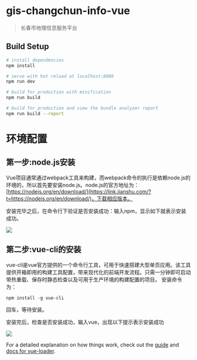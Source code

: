 # gis-changchun-info-vue

> 长春市地理信息服务平台

## Build Setup

``` bash
# install dependencies
npm install

# serve with hot reload at localhost:8080
npm run dev

# build for production with minification
npm run build

# build for production and view the bundle analyzer report
npm run build --report
```
# 环境配置

## 第一步:node.js安装

Vue项目通常通过webpack工具来构建，而webpack命令的执行是依赖node.js的环境的，所以首先要安装node.js。node.js的官方地址为：[https://nodejs.org/en/download/](https://link.jianshu.com/?t=https://nodejs.org/en/download/)，下载相应版本。

安装完毕之后，在命令行下验证是否安装成功：输入npm，显示如下就表示安装成功。

![](http://pnabaentf.bkt.clouddn.com//20190301094005.png)


## 第二步:vue-cli的安装

vue-cli是vue官方提供的一个命令行工具，可用于快速搭建大型单页应用。该工具提供开箱即用的构建工具配置，带来现代化的前端开发流程。只需一分钟即可启动带热重载、保存时静态检查以及可用于生产环境的构建配置的项目。
 安装命令为：

`npm install -g vue-cli`

回车，等待安装。

安装完后，检查是否安装成功，输入vue，出现以下提示表示安装成功

![](http://pnabaentf.bkt.clouddn.com//20190301094223.png)

For a detailed explanation on how things work, check out the [guide](http://vuejs-templates.github.io/webpack/) and [docs for vue-loader](http://vuejs.github.io/vue-loader).
